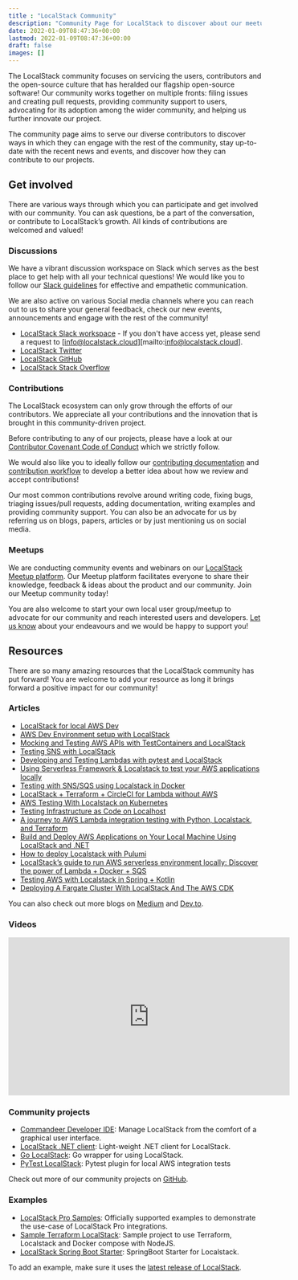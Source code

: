 ```yaml
---
title : "LocalStack Community"
description: "Community Page for LocalStack to discover about our meetups, resources, contribution streams and how you can engage with the wider community."
date: 2022-01-09T08:47:36+00:00
lastmod: 2022-01-09T08:47:36+00:00
draft: false
images: []
---
```


The LocalStack community focuses on servicing the users, contributors and the open-source culture that has heralded our flagship open-source software! Our community works together on multiple fronts: filing issues and creating pull requests, providing community support to users, advocating for its adoption among the wider community, and helping us further innovate our project.
  
The community page aims to serve our diverse contributors to discover ways in which they can engage with the rest of the community, stay up-to-date with the recent news and events, and discover how they can contribute to our projects.


## Get involved

There are various ways through which you can participate and get involved with our community. You can ask questions, be a part of the conversation, or contribute to LocalStack’s growth. All kinds of contributions are welcomed and valued!

### Discussions

We have a vibrant discussion workspace on Slack which serves as the best place to get help with all your technical questions! We would like you to follow our [Slack guidelines](https://github.com/localstack/.github/blob/main/SLACK_GUIDELINES.md) for effective and empathetic communication.

We are also active on various Social media channels where you can reach out to us to share your general feedback, check our new events, announcements and engage with the rest of the community!

-   [LocalStack Slack workspace](https://localstack-community.slack.com/) - If you don't have access yet, please send a request to [info@localstack.cloud][mailto:info@localstack.cloud].
-   [LocalStack Twitter](https://twitter.com/_localstack)
-   [LocalStack GitHub](https://github.com/localstack/)
-   [LocalStack Stack Overflow](https://stackoverflow.com/questions/tagged/localstack)

### Contributions

The LocalStack ecosystem can only grow through the efforts of our contributors. We appreciate all your contributions and the innovation that is brought in this community-driven project.

Before contributing to any of our projects, please have a look at our [Contributor Covenant Code of Conduct](https://github.com/localstack/.github/blob/main/CODE_OF_CONDUCT.md) which we strictly follow.

We would also like you to ideally follow our [contributing documentation](https://github.com/localstack/.github/blob/main/CONTRIBUTING.md) and [contribution workflow](https://github.com/localstack/.github/blob/main/GIT_GITHUB_WORKFLOW.md) to develop a better idea about how we review and accept contributions!

Our most common contributions revolve around writing code, fixing bugs, triaging issues/pull requests, adding documentation, writing examples and providing community support. You can also be an advocate for us by referring us on blogs, papers, articles or by just mentioning us on social media.

### Meetups

We are conducting community events and webinars on our [LocalStack Meetup platform](https://meetup.com/localstack-community). Our Meetup platform facilitates everyone to share their knowledge, feedback & ideas about the product and our community. Join our Meetup community today!

You are also welcome to start your own local user group/meetup to advocate for our community and reach interested users and developers. [Let us know](https://localstack.cloud/contact/) about your endeavours and we would be happy to support you!

## Resources

There are so many amazing resources that the LocalStack community has put forward! You are welcome to add your resource as long it brings forward a positive impact for our community!

### Articles

-   [LocalStack for local AWS Dev](https://medium.com/pareture/localstack-for-local-aws-dev-22775e483e3d)    
-   [AWS Dev Environment setup with LocalStack](https://medium.com/@secnerdette/aws-dev-environment-setup-with-localstack-a6211e818c10)    
-   [Mocking and Testing AWS APIs with TestContainers and LocalStack](http://diego-pacheco.blogspot.com/2018/04/mocking-and-testing-aws-apis-with.html)    
-   [Testing SNS with LocalStack](https://medium.com/@katestudwell/monitoring-aws-batch-jobs-using-cloudwatch-part-2-testing-sns-with-localstack-e62946051b35)
-   [Developing and Testing Lambdas with pytest and LocalStack](https://medium.com/uk-hydrographic-office/developing-and-testing-lambdas-with-pytest-and-localstack-21a111b7f6e8)    
-   [Using Serverless Framework & Localstack to test your AWS applications locally](https://medium.com/manomano-tech/using-serverless-framework-localstack-to-test-your-aws-applications-locally-17748ffe6755)    
-   [Testing with SNS/SQS using Localstack in Docker](https://joerg-pfruender.github.io/software/docker/microservices/testing/2020/01/25/Localstack_in_Docker.html)
-   [LocalStack + Terraform + CircleCI for Lambda without AWS](https://spin.atomicobject.com/2020/02/03/localstack-terraform-circleci/#.XjghTxlFNuY.hackernews)    
-   [AWS Testing With Localstack on Kubernetes](https://zacharyloeber.com/2020/05/aws-testing-with-localstack-on-kubernetes/)    
-   [Testing Infrastructure as Code on Localhost](https://www.hashicorp.com/resources/testing-infrastructure-as-code-on-localhost)    
-   [A journey to AWS Lambda integration testing with Python, Localstack, and Terraform](https://medium.com/craftsmenltd/a-journey-to-aws-lambda-integration-testing-with-python-localstack-and-terraform-2f17043c7dda)    
-   [Build and Deploy AWS Applications on Your Local Machine Using LocalStack and .NET](https://labs.armut.com/build-and-deploy-aws-applications-on-your-local-machine-using-localstack-and-net-3813cb3dae2a)    
-   [How to deploy Localstack with Pulumi](https://overflowed.dev/blog/how-to-deploy-localstack-with-pulumi/)
-   [LocalStack’s guide to run AWS serverless environment locally: Discover the power of Lambda + Docker + SQS](https://theodorebrgn.medium.com/localstacks-guide-to-run-aws-serverless-environment-locally-discover-the-power-of-lambda-f958f8b6330)    
-   [Testing AWS with Localstack in Spring + Kotlin](https://medium.com/@tcbasche/testing-aws-with-localstack-in-spring-kotlin-2c51b085d8aa)    
-   [Deploying A Fargate Cluster With LocalStack And The AWS CDK](https://aws.plainenglish.io/deploying-a-fargate-cluster-with-localstack-and-the-aws-cdk-8791af2cdef1)
    
You can also check out more blogs on [Medium](https://medium.com/tag/localstack) and [Dev.to](https://dev.to/t/localstack).

### Videos

<p align="center">
    <iframe width="560" height="315" src="https://www.youtube.com/embed/videoseries?list=PLSI5spL6MAXBJm_1KmH5_tommw8xJiOdG" title="YouTube video player" frameborder="0" allow="accelerometer; autoplay; clipboard-write; encrypted-media; gyroscope; picture-in-picture" allowfullscreen></iframe>
</p>

### Community projects

-   [Commandeer Developer IDE](https://github.com/commandeer/open): Manage LocalStack from the comfort of a graphical user interface.    
-   [LocalStack .NET client](https://github.com/localstack-dotnet/localstack-dotnet-client): Light-weight .NET client for LocalStack.    
-   [Go LocalStack](https://github.com/elgohr/go-localstack): Go wrapper for using LocalStack.    
-   [PyTest LocalStack](https://github.com/mintel/pytest-localstack): Pytest plugin for local AWS integration tests

Check out more of our community projects on [GitHub](https://github.com/topics/localstack).

### Examples

-   [LocalStack Pro Samples](https://github.com/localstack/localstack-pro-samples): Officially supported examples to demonstrate the use-case of LocalStack Pro integrations.    
-   [Sample Terraform LocalStack](https://github.com/UlisesGascon/sample-terraform-localstack): Sample project to use Terraform, Localstack and Docker compose with NodeJS.    
-   [LocalStack Spring Boot Starter](https://github.com/sivalabs/localstack-spring-boot-starter): SpringBoot Starter for Localstack.

To add an example, make sure it uses the [latest release of LocalStack](https://github.com/localstack/localstack/releases).
